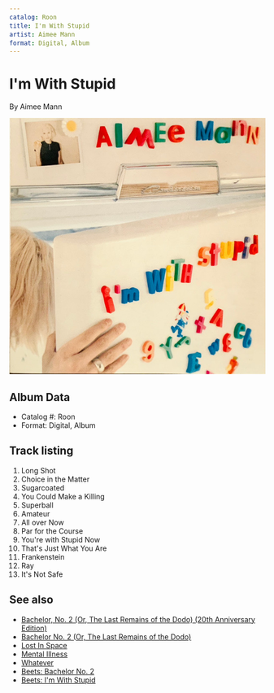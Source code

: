 ```yaml
---
catalog: Roon
title: I'm With Stupid
artist: Aimee Mann
format: Digital, Album
---
```


# I'm With Stupid

By Aimee Mann

![](../../assets/albumcovers/Aimee_Mann-Im_With_Stupid.png)

## Album Data

- Catalog #: Roon
- Format: Digital, Album


## Track listing


1. Long Shot
2. Choice in the Matter
3. Sugarcoated
4. You Could Make a Killing
5. Superball
6. Amateur
7. All over Now
8. Par for the Course
9. You're with Stupid Now
10. That's Just What You Are
11. Frankenstein
12. Ray
13. It's Not Safe


## See also

- [Bachelor, No. 2 (Or, The Last Remains of the Dodo) (20th Anniversary Edition)](Bachelor__No_2_Or__The_Last_Remains_of_the_Dodo_20th_Anniversary_Edition.md)
- [Bachelor No. 2 (Or, The Last Remains of the Dodo)](Bachelor_No_2_Or__The_Last_Remains_of_the_Dodo.md)
- [Lost In Space](Lost_In_Space.md)
- [Mental Illness](Mental_Illness.md)
- [Whatever](Whatever.md)
- [Beets: Bachelor No. 2](../../Beets/Aimee_Mann/Bachelor_No_2.md)
- [Beets: I'm With Stupid](../../Beets/Aimee_Mann/Im_With_Stupid.md)
